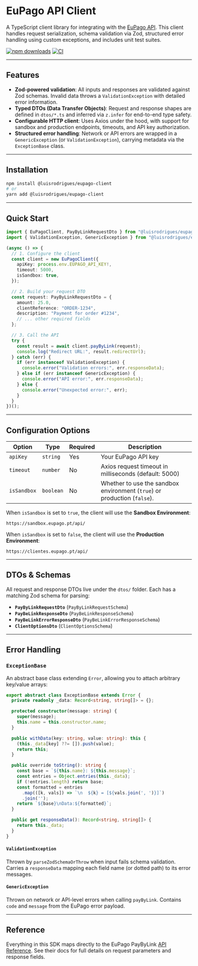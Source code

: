 # EuPago API Client

A TypeScript client library for integrating with the [EuPago API](https://eupago.readme.io/reference/api-eupago). This client handles request serialization, schema validation via Zod, structured error handling using custom exceptions, and includes unit test suites.

[![npm downloads](https://img.shields.io/npm/dm/@luisrodrigues/eupago-client.svg)](https://www.npmjs.com/package/@luisrodrigues/eupago-client)
[![CI](https://github.com/luismsrodrigues/eupago-client/actions/workflows/publish.yml/badge.svg)](https://github.com/luismsrodrigues/eupago-client/actions/workflows/publish.yml)

---

## Features

* **Zod-powered validation**: All inputs and responses are validated against Zod schemas. Invalid data throws a `ValidationException` with detailed error information.
* **Typed DTOs (Data Transfer Objects)**: Request and response shapes are defined in `dtos/*.ts` and inferred via `z.infer` for end-to-end type safety.
* **Configurable HTTP client**: Uses Axios under the hood, with support for sandbox and production endpoints, timeouts, and API key authorization.
* **Structured error handling**: Network or API errors are wrapped in a `GenericException` (or `ValidationException`), carrying metadata via the `ExceptionBase` class.

---

## Installation

```bash
npm install @luisrodrigues/eupago-client
# or
yarn add @luisrodrigues/eupago-client
```

---

## Quick Start

```ts
import { EuPagoClient, PayByLinkRequestDto } from "@luisrodrigues/eupago-client";
import { ValidationException, GenericException } from "@luisrodrigues/eupago-client/exceptions";

(async () => {
  // 1. Configure the client
  const client = new EuPagoClient({
    apiKey: process.env.EUPAGO_API_KEY!,
    timeout: 5000,
    isSandbox: true,
  });

  // 2. Build your request DTO
  const request: PayByLinkRequestDto = {
    amount: 25.0,
    clientReference: "ORDER-1234",
    description: "Payment for order #1234",
    // ... other required fields
  };

  // 3. Call the API
  try {
    const result = await client.payByLink(request);
    console.log("Redirect URL:", result.redirectUrl);
  } catch (err) {
    if (err instanceof ValidationException) {
      console.error("Validation errors:", err.responseData);
    } else if (err instanceof GenericException) {
      console.error("API error:", err.responseData);
    } else {
      console.error("Unexpected error:", err);
    }
  }
})();
```

---

## Configuration Options

| Option      | Type      | Required | Description                                                              |
| ----------- | --------- | -------- | ------------------------------------------------------------------------ |
| `apiKey`    | `string`  | Yes      | Your EuPago API key                                                      |
| `timeout`   | `number`  | No       | Axios request timeout in milliseconds (default: 5000)                    |
| `isSandbox` | `boolean` | No       | Whether to use the sandbox environment (`true`) or production (`false`). |

When `isSandbox` is set to `true`, the client will use the **Sandbox Environment**:

```
https://sandbox.eupago.pt/api/
```

When `isSandbox` is set to `false`, the client will use the **Production Environment**:

```
https://clientes.eupago.pt/api/
```

---

## DTOs & Schemas

All request and response DTOs live under the `dtos/` folder. Each has a matching Zod schema for parsing:

* **`PayByLinkRequestDto`** (`PayByLinkRequestSchema`)
* **`PayBeLinkResponseDto`** (`PayBeLinkResponseSchema`)
* **`PayBeLinkErrorResponseDto`** (`PayBeLinkErrorResponseSchema`)
* **`ClientOptionsDto`** (`ClientOptionsSchema`)

---

## Error Handling

### `ExceptionBase`

An abstract base class extending `Error`, allowing you to attach arbitrary key/value arrays:

```ts
export abstract class ExceptionBase extends Error {
  private readonly _data: Record<string, string[]> = {};

  protected constructor(message: string) {
    super(message);
    this.name = this.constructor.name;
  }

  public withData(key: string, value: string): this {
    (this._data[key] ??= []).push(value);
    return this;
  }

  public override toString(): string {
    const base = `${this.name}: ${this.message}`;
    const entries = Object.entries(this._data);
    if (!entries.length) return base;
    const formatted = entries
      .map(([k, vals]) => `\n  ${k} = [${vals.join(', ')}]`)
      .join('');
    return `${base}\nData:${formatted}`;
  }

  public get responseData(): Record<string, string[]> {
    return this._data;
  }
}
```

#### `ValidationException`

Thrown by `parseZodSchemaOrThrow` when input fails schema validation. Carries a `responseData` mapping each field name (or dotted path) to its error messages.

#### `GenericException`

Thrown on network or API-level errors when calling `payByLink`. Contains `code` and `message` from the EuPago error payload.

---

## Reference

Everything in this SDK maps directly to the EuPago PayByLink [API Reference](https://eupago.readme.io/reference/api-eupago). See their docs for full details on request parameters and response fields.
